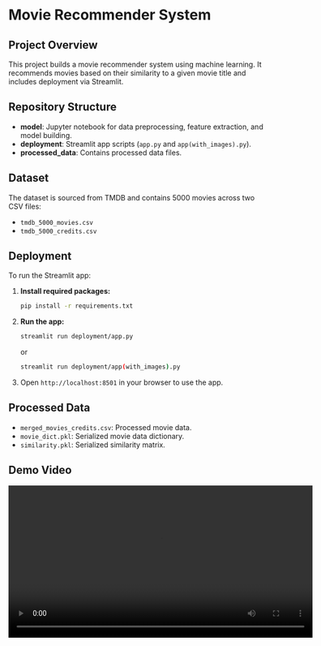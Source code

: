 # Movie Recommender System

## Project Overview

This project builds a movie recommender system using machine learning. It recommends movies based on their similarity to a given movie title and includes deployment via Streamlit.

## Repository Structure

- **model**: Jupyter notebook for data preprocessing, feature extraction, and model building.
- **deployment**: Streamlit app scripts (`app.py` and `app(with_images).py`).
- **processed_data**: Contains processed data files.

## Dataset

The dataset is sourced from TMDB and contains 5000 movies across two CSV files:
- `tmdb_5000_movies.csv`
- `tmdb_5000_credits.csv`

## Deployment

To run the Streamlit app:

1. **Install required packages:**
   ```bash
   pip install -r requirements.txt
   ```

2. **Run the app:**
   ```bash
   streamlit run deployment/app.py
   ```
   or
   ```bash
   streamlit run deployment/app(with_images).py
   ```

3. Open `http://localhost:8501` in your browser to use the app.

## Processed Data

- `merged_movies_credits.csv`: Processed movie data.
- `movie_dict.pkl`: Serialized movie data dictionary.
- `similarity.pkl`: Serialized similarity matrix.

## Demo Video

<video width="600" controls>
  <source src="https://raw.githubusercontent.com/Akmech001/Movie-Recommender-System/Demo/Movie%20Reommender%20system%20demo.mp4" type="video/mp4">
  Your browser does not support the video tag.
</video>

